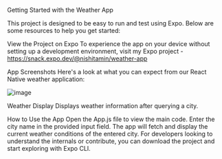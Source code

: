 Getting Started with the Weather App

This project is designed to be easy to run and test using Expo. Below are some resources to help you get started:

View the Project on Expo
To experience the app on your device without setting up a development environment, visit my Expo project - https://snack.expo.dev/@nishitamin/weather-app

App Screenshots
Here's a look at what you can expect from our React Native weather application:

![image](https://github.com/NishitAmin/Weather_App/assets/53053356/a8cc8f2f-0c7f-4e76-9a8f-5193d51f5fce)

Weather Display
Displays weather information after querying a city.

How to Use the App
Open the App.js file to view the main code.
Enter the city name in the provided input field.
The app will fetch and display the current weather conditions of the entered city.
For developers looking to understand the internals or contribute, you can download the project and start exploring with Expo CLI.
